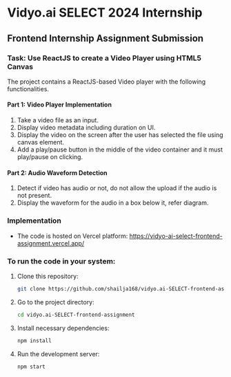 # Vidyo.ai SELECT 2024 Internship 

## Frontend Internship Assignment Submission

### Task: Use ReactJS to create a Video Player using HTML5 Canvas

The project contains a ReactJS-based Video player with the following functionalities.

#### Part 1: Video Player Implementation

1. Take a video file as an input.
2. Display video metadata including duration on UI.
3. Display the video on the screen after the user has selected the file using canvas element.
4. Add a play/pause button in the middle of the video container and it must play/pause on clicking.

#### Part 2: Audio Waveform Detection

1. Detect if video has audio or not, do not allow the upload if the audio is not present.
2. Display the waveform for the audio in a box below it, refer diagram.


### Implementation
- The code is hosted on Vercel platform: https://vidyo-ai-select-frontend-assignment.vercel.app/ 

### To run the code in your system:
1. Clone this repository:
   ```bash
   git clone https://github.com/shailja168/vidyo.ai-SELECT-frontend-assignment
   ```
   
2. Go to the project directory:
   ```bash
   cd vidyo.ai-SELECT-frontend-assignment
   ```

3. Install necessary dependencies:
   ```bash
   npm install
   ```

4. Run the development server:
   ```bash
   npm start
   ```
